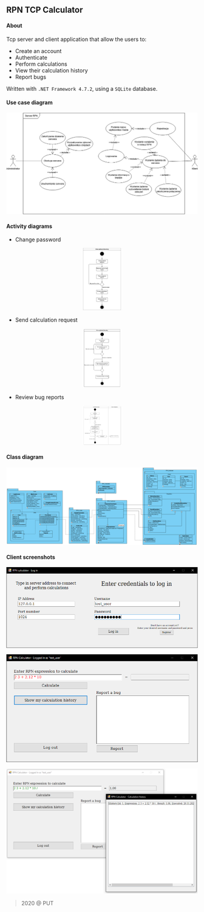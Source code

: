 ## RPN TCP Calculator

#### About

Tcp server and client application that allow the users to:

* Create an account
* Authenticate
* Perform calculations
* View their calculation history
* Report bugs

Written with `.NET Framework 4.7.2`, using a `SQLite` database.

#### Use case diagram

<p align="center">
  <img src="/media/DiagramPrzypadkow.jpg">
</p>

#### Activity diagrams

* Change password

<p align="center">
  <img src="/media/ActivityChpwd.png" width=100>
</p>

* Send calculation request

<p align="center">
  <img src="/media/ActivityCalculate.png" width=100>
</p>

* Review bug reports

<p align="center">
  <img src="/media/ActivityReviewReports.png" width=100>
</p>

#### Class diagram

<p align="center">
  <img src="/media/DiagramKlas.png">
</p>

#### Client screenshots

<p align="center">
  <img src="/media/screen1.PNG">
</p>

<p align="center">
  <img src="/media/screen2.PNG">
</p>

<p align="center">
  <img src="/media/screen3.PNG">
</p>

> 2020 @ PUT
